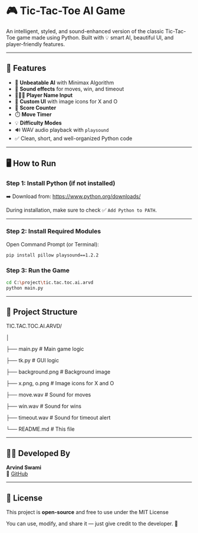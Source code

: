# 🎮 Tic-Tac-Toe AI Game

An intelligent, styled, and sound-enhanced version of the classic Tic-Tac-Toe game made using Python. Built with 💡 smart AI, beautiful UI, and player-friendly features.

---

## 🧠 Features

- 🤖 **Unbeatable AI** with Minimax Algorithm
- 🎵 **Sound effects** for moves, win, and timeout
- 🧑‍🤝‍🧑 **Player Name Input**
- 🎨 **Custom UI** with image icons for X and O
- 🧾 **Score Counter**
- ⏱️ **Move Timer**
- 💡 **Difficulty Modes**
- 🔊 WAV audio playback with `playsound`
- ✅ Clean, short, and well-organized Python code

---

## 🖥️ How to Run

### Step 1: Install Python (if not installed)

➡️ Download from: https://www.python.org/downloads/

During installation, make sure to check ✅ `Add Python to PATH`.

---

### Step 2: Install Required Modules

Open Command Prompt (or Terminal):

```bash
pip install pillow playsound==1.2.2
```

### Step 3: Run the Game

```bash
cd C:\project\tic.tac.toc.ai.arvd
python main.py
```
---

## 📂 Project Structure

TIC.TAC.TOC.AI.ARVD/

│

├── main.py # Main game logic

├── tk.py # GUI logic

├── background.png # Background image

├── x.png, o.png # Image icons for X and O

├── move.wav # Sound for moves

├── win.wav # Sound for wins

├── timeout.wav # Sound for timeout alert

└── README.md # This file

---

## 🧑‍💻 Developed By

**Arvind Swami**  
🔗 [GitHub](https://github.com/arvindswami007)

---

## 📜 License

This project is **open-source** and free to use under the MIT License

You can use, modify, and share it — just give credit to the developer. 💖
